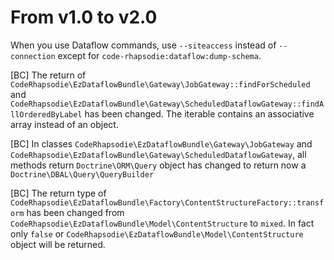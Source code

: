 # From v1.0 to v2.0

When you use Dataflow commands, use `--siteaccess` instead of `--connection` except for `code-rhapsodie:dataflow:dump-schema`.

[BC] The return of `CodeRhapsodie\EzDataflowBundle\Gateway\JobGateway::findForScheduled` 
and `CodeRhapsodie\EzDataflowBundle\Gateway\ScheduledDataflowGateway::findAllOrderedByLabel` has been changed. 
The iterable contains an associative array instead of an object.

[BC] In classes `CodeRhapsodie\EzDataflowBundle\Gateway\JobGateway` and 
`CodeRhapsodie\EzDataflowBundle\Gateway\ScheduledDataflowGateway`, all methods return `Doctrine\ORM\Query` object has 
changed to return  now a `Doctrine\DBAL\Query\QueryBuilder` 

[BC] The return type of `CodeRhapsodie\EzDataflowBundle\Factory\ContentStructureFactory::transform` has been changed 
from `CodeRhapsodie\EzDataflowBundle\Model\ContentStructure` to `mixed`. In fact only `false` or 
`CodeRhapsodie\EzDataflowBundle\Model\ContentStructure` object will be returned.
